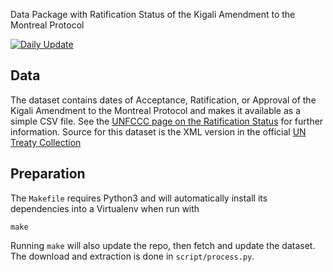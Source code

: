 Data Package with Ratification Status of the Kigali Amendment to the Montreal Protocol

[![Daily Update](https://github.com/openclimatedata/kigali-amendment-entry-into-force/workflows/Daily%20Update/badge.svg)](https://github.com/openclimatedata/kigali-amendment-entry-into-force/actions)

## Data

The dataset contains dates of Acceptance, Ratification, or Approval of the
Kigali Amendment to the Montreal Protocol and makes it available as a simple CSV file.
See the [UNFCCC page on the Ratification Status](https://treaties.un.org/Pages/ViewDetails.aspx?src=TREATY&mtdsg_no=XXVII-2-f&chapter=27&clang=_en) for
further information.
Source for this dataset is the XML version in the official [UN Treaty
Collection](https://treaties.un.org/doc/Publication/MTDSG/Volume%20II/Chapter%20XXVII/XXVII-2-f.en.xml)


## Preparation

The `Makefile` requires Python3 and will automatically install its dependencies
into a Virtualenv when run with

```shell
make
```

Running `make` will also update the repo, then fetch and update the dataset. The
download and extraction is done in `script/process.py`.

